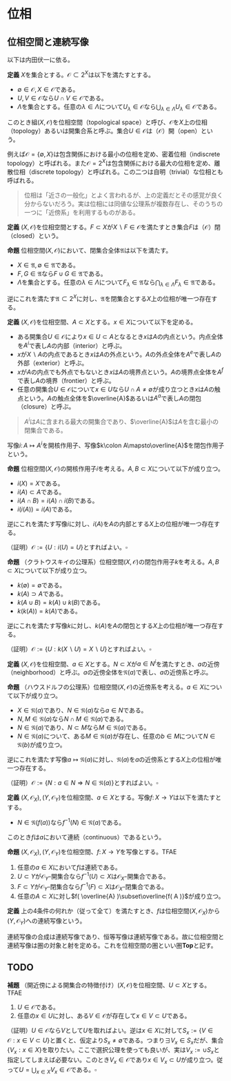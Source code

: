 
# 位相

## 位相空間と連続写像

以下は内田伏一に依る。

__定義__ $X$を集合とする。$\mathcal{O}\subset 2^{X}$は以下を満たすとする。

- $\emptyset\in\mathcal{O}, X\in\mathcal{O}$である。
- $U, V\in\mathcal{O}$なら$U\cap V\in\mathcal{O}$である。
- $\Lambda$を集合とする。任意の$\lambda\in\Lambda$について$U_{\lambda}\in\mathcal{O}$なら$\bigcup_{\lambda\in\Lambda}U_{\lambda}\in\mathcal{O}$である。

このとき組$( X, \mathcal{O} )$を位相空間（topological space）と呼び、$\mathcal{O}$を$X$上の位相（topology）あるいは開集合系と呼ぶ。集合$U\in\mathcal{O}$は（$\mathcal{O}$）開（open）という。

例えば$\mathcal{O}=\lbrace \emptyset, X \rbrace$は包含関係における最小の位相を定め、密着位相（indiscrete topology）と呼ばれる。また$\mathcal{O}=2^{X}$は包含関係における最大の位相を定め、離散位相（discrete topology）と呼ばれる。この二つは自明（trivial）な位相とも呼ばれる。

> 位相は「近さの一般化」とよく言われるが、上の定義だとその感覚が良く分からないだろう。実は位相には同値な公理系が複数存在し、そのうちの一つに「近傍系」を利用するものがある。

__定義__ $( X, \mathcal{O} )$を位相空間とする。$F\subset X$が$X\backslash F\in\mathcal{O}$を満たすとき集合$F$は（$\mathcal{O}$）閉（closed）という。

__命題__ 位相空間$( X, \mathcal{O} )$において、閉集合全体$\mathfrak{A}$は以下を満たす。

- $X\in\mathfrak{A}, \emptyset\in\mathfrak{A}$である。
- $F, G\in\mathfrak{A}$なら$F\cup G\in\mathfrak{A}$である。
- $\Lambda$を集合とする。任意の$\lambda\in\Lambda$について$F_{\lambda}\in\mathfrak{A}$なら$\bigcap_{\lambda\in\Lambda}F_{\lambda}\in\mathfrak{A}$である。

逆にこれを満たす$\mathfrak{A}\subset 2^{X}$に対し、$\mathfrak{A}$を閉集合とする$X$上の位相が唯一つ存在する。

__定義__ $( X, \mathcal{O} )$を位相空間、$A\subset X$とする。$x\in X$について以下を定める。

- ある開集合$U\in\mathcal{O}$により$x\in U\subset A$となるとき$x$は$A$の内点という。内点全体を$A^{i}$で表し$A$の内部（interior）と呼ぶ。
- $x$が$X\backslash A$の内点であるとき$x$は$A$の外点という。$A$の外点全体を$A^{e}$で表し$A$の外部（exterior）と呼ぶ。
- $x$が$A$の内点でも外点でもないとき$x$は$A$の境界点という。$A$の境界点全体を$A^{f}$で表し$A$の境界（frontier）と呼ぶ。
- 任意の開集合$U\in\mathcal{O}$について$x\in U$なら$U\cap A\neq\emptyset$が成り立つとき$x$は$A$の触点という。$A$の触点全体を$\overline{A}$あるいは$A^{a}$で表し$A$の閉包（closure）と呼ぶ。

> $A^{i}$は$A$に含まれる最大の開集合であり、$\overline{A}$は$A$を含む最小の閉集合である。

写像$i\colon A\mapsto A^{i}$を開核作用子、写像$k\colon A\mapsto\overline{A}$を閉包作用子という。

__命題__ 位相空間$( X, \mathcal{O} )$の開核作用子$i$を考える。$A, B\subset X$について以下が成り立つ。

- $i( X )=X$である。
- $i( A )\subset A$である。
- $i( A\cap B )=i( A )\cap i( B )$である。
- $i( i( A ) )=i( A )$である。

逆にこれを満たす写像$i$に対し、$i( A )$を$A$の内部とする$X$上の位相が唯一つ存在する。

（証明）$\mathcal{O}:=\lbrace U : i( U )=U \rbrace$とすればよい。$\square$

__命題__ （クラトウスキイの公理系）位相空間$( X, \mathcal{O} )$の閉包作用子$k$を考える。$A, B\subset X$について以下が成り立つ。

- $k( \emptyset )=\emptyset$である。
- $k( A )\supset A$である。
- $k( A\cup B )=k( A )\cup k( B )$である。
- $k( k( A ) )=k( A )$である。

逆にこれを満たす写像$k$に対し、$k( A )$を$A$の閉包とする$X$上の位相が唯一つ存在する。

（証明）$\mathcal{O}:=\lbrace U : k( X\backslash U )=X\backslash U \rbrace$とすればよい。$\square$

__定義__ $( X, \mathcal{O} )$を位相空間、$a\in X$とする。$N\subset X$が$a\in N^{i}$を満たすとき、$a$の近傍（neighborhood）と呼ぶ。$a$の近傍全体を$\mathfrak{N}( a )$で表し、$a$の近傍系と呼ぶ。

__命題__ （ハウスドルフの公理系）位相空間$( X, \mathcal{O} )$の近傍系を考える。$a\in X$について以下が成り立つ。

- $X\in\mathfrak{N}( a )$であり、$N\in\mathfrak{N}( a )$なら$a\in N$である。
- $N, M\in\mathfrak{N}( a )$なら$N\cap M\in\mathfrak{N}( a )$である。
- $N\in\mathfrak{N}( a )$であり、$N\subset M$なら$M\in\mathfrak{N}( a )$である。
- $N\in\mathfrak{N}( a )$について、ある$M\in\mathfrak{N}( a )$が存在し、任意の$b\in M$について$N\in\mathfrak{N}( b )$が成り立つ。

逆にこれを満たす写像$a\mapsto\mathfrak{N}( a )$に対し、$\mathfrak{N}( a )$を$a$の近傍系とする$X$上の位相が唯一つ存在する。 

（証明）$\mathcal{O}:=\lbrace N : a\in N \Rightarrow N\in\mathfrak{N}( a ) \rbrace$とすればよい。$\square$

__定義__ $( X, \mathcal{O}_{X} ), ( Y, \mathcal{O}_{Y} )$を位相空間、$a\in X$とする。写像$f\colon X\rightarrow Y$は以下を満たすとする。

- $N\in\mathfrak{N}( f( a ) )$なら$f^{-1}( N )\in\mathfrak{N}( a )$である。

このとき$f$は$a$において連続（continuous）であるという。

__命題__ $( X, \mathcal{O}_{X} ), ( Y, \mathcal{O}_{Y} )$を位相空間、$f\colon X\rightarrow Y$を写像とする。TFAE

1. 任意の$a\in X$において$f$は連続である。
1. $U\subset Y$が$\mathcal{O}_{Y}$-開集合なら$f^{-1}( U )\subset X$は$\mathcal{O}_{X}$-開集合である。
1. $F\subset Y$が$\mathcal{O}_{Y}$-閉集合なら$f^{-1}( F )\subset X$は$\mathcal{O}_{X}$-閉集合である。
1. 任意の$A\subset X$に対し$f( \overline{A} )\subset\overline{f( A )}$が成り立つ。

__定義__ 上の4条件の何れか（従って全て）を満たすとき、$f$は位相空間$( X, \mathcal{O}_{X} )$から$( Y, \mathcal{O}_{Y} )$への連続写像という。

連続写像の合成は連続写像であり、恒等写像は連続写像である。故に位相空間と連続写像は圏の対象と射を定める。これを位相空間の圏といい圏$\mathbf{Top}$と記す。




## TODO

__補題__ （開近傍による開集合の特徴付け）$(X, \mathcal{O})$を位相空間、$U\subset X$とする。TFAE

1. $U\in\mathcal{O}$である。
1. 任意の$x\in U$に対し、ある$V\in\mathcal{O}$が存在して$x\in V\subset U$である。

（証明）$U\in\mathcal{O}$なら$V$として$U$を取ればよい。逆は$x\in X$に対して$S_{x}:=\lbrace V\in\mathcal{O} : x\in V\subset U \rbrace$と置くと、仮定より$S_{x}\neq\emptyset$である。つまり$\exists V_{x}\in S_{x}$だが、集合$\lbrace V_{x} : x\in X \rbrace$を取りたい。ここで選択公理を使っても良いが、実は$V_{x}:=\cup S_{x}$と指定してしまえば必要ない。このとき$V_{x}\in\mathcal{O}$であり$x\in V_{x}\subset U$が成り立つ。従って$U=\bigcup_{x\in X}V_{x}\in\mathcal{O}$である。$\square$